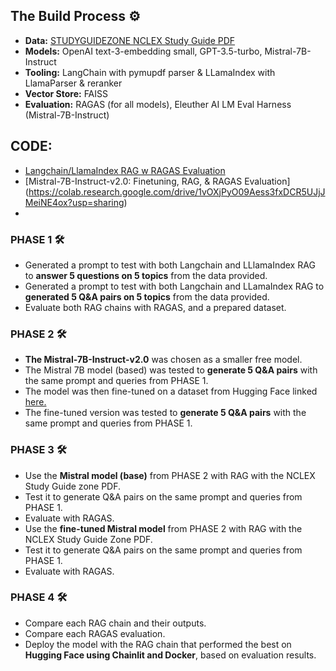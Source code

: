 ## The Build Process ⚙️

* **Data:** [STUDYGUIDEZONE NCLEX Study Guide PDF](https://www.studyguidezone.com/images/nclexrnteststudyguide.pdf)
* **Models:** OpenAI text-3-embedding small, GPT-3.5-turbo, Mistral-7B-Instruct
* **Tooling:** LangChain with pymupdf parser & LLamaIndex with LlamaParser & reranker
* **Vector Store:** FAISS
* **Evaluation:** RAGAS (for all models), Eleuther AI LM Eval Harness (Mistral-7B-Instruct)

## CODE:
* [Langchain/LlamaIndex RAG w RAGAS Evaluation](https://colab.research.google.com/drive/1vOszspNFzd31HVLsExRyFEUQcwXcL4v_?usp=sharing)
* [Mistral-7B-Instruct-v2.0: Finetuning, RAG, & RAGAS Evaluation] (https://colab.research.google.com/drive/1vOXjPyO09Aess3fxDCR5UJjJMeiNE4ox?usp=sharing)
* 

### PHASE 1 🛠️ 
* Generated a prompt to test with both Langchain and LLlamaIndex RAG to **answer 5 questions on 5 topics** from the data provided. 
* Generated a prompt to test with both Langchain and LLamaIndex RAG to **generated 5 Q&A pairs on 5 topics** from the data provided.
* Evaluate both RAG chains with RAGAS, and a prepared dataset.

### PHASE 2 🛠️
* **The Mistral-7B-Instruct-v2.0** was chosen as a smaller free model.
* The Mistral 7B model (based) was tested to **generate 5 Q&A pairs** with the same prompt and queries from PHASE 1.
* The model was then fine-tuned on a dataset from Hugging Face linked [here.](https://huggingface.co/datasets/openlifescienceai/medmcqa)
* The fine-tuned version was tested to **generate 5 Q&A pairs** with the same prompt and queries from PHASE 1.

### PHASE 3 🛠️
* Use the **Mistral model (base)** from PHASE 2 with RAG with the NCLEX Study Guide zone PDF. 
* Test it to generate Q&A pairs on the same prompt and queries from PHASE 1.
* Evaluate with RAGAS. 
* Use the **fine-tuned Mistral model** from PHASE 2 with RAG with the NCLEX Study Guide Zone PDF.
* Test it to generate Q&A pairs on the same prompt and queries from PHASE 1.
* Evaluate with RAGAS.

### PHASE 4 🛠️
* Compare each RAG chain and their outputs.
* Compare each RAGAS evaluation.
* Deploy the model with the RAG chain that performed the best on **Hugging Face using Chainlit and Docker**, based on evaluation results. 
